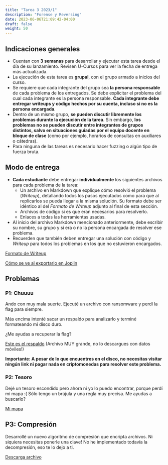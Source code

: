 ```yaml
---
title: "Tarea 3 2023/1"
description: "Forense y Reversing"
date: 2023-06-06T21:09:42-04:00
draft: false
weight: 50
---
```

## Indicaciones generales

* Cuentan con **3 semanas** para desarrollar y ejecutar esta tarea desde el día de su lanzamiento. Revisen U-Cursos para ver la fecha de entrega más actualizada.
* La ejecución de esta tarea es **grupal**, con el grupo armado a inicios del curso.
* Se requiere que cada integrante del grupo sea **la persona responsable** de cada problema de los entregados. Se debe explicitar el problema del cual cada integrante es la persona responsable. **Cada integrante debe entregar writeups y código hechos por su cuenta, incluso si no es la persona encargada**.
* Dentro de un mismo grupo, **se pueden discutir libremente los problemas durante la ejecución de la tarea**. Sin embargo, **los problemas no se pueden discutir entre integrantes de grupos distintos, salvo en situaciones guiadas por el equipo docente en bloque de clase** (como por ejemplo, horarios de consultas en auxiliares o cátedras).
* Para ninguna de las tareas es necesario hacer fuzzing o algún tipo de fuerza bruta.

## Modo de entrega

* **Cada estudiante** debe entregar **individualmente** los siguientes archivos para cada problema de la tarea:
    * Un archivo en Markdown que explique cómo resolvió el problema (_Writeup_), detallando todos los pasos ejecutados como para que al replicarlos se pueda llegar a la misma solución. Su formato debe ser idéntico al del _Formato de Writeup_ adjunto al final de esta sección.
    * Archivos de código si es que eran necesarios para resolverlo.
    * Enlaces a todas las herramientas usadas.
* Al inicio del archivo Markdown mencionado anteriormente, debe escribir su nombre, su grupo y si era o no la persona encargada de resolver ese problema. 
* Recuerden que también deben entregar una solución con código y _Writeup_ para todos los problemas en los que no estuvieron encargados.

[Formato de Writeup](./writeup.txt)

[Cómo se ve al exportarlo en Joplin](./writeup.pdf)

## Problemas

### P1: Chuuuu

Ando con muy mala suerte. Ejecuté un archivo con ransomware y perdí la flag para siempre.

Más encima intenté sacar un respaldo para analizarlo y terminé formateando mi disco duro.

¿Me ayudas a recuperar la flag?

[Este es el respaldo](https://drive.google.com/file/d/1e75HanJ7M3zPXBU3sTK1nNKmPaOLxdU3/view?usp=sharing) (Archivo MUY grande, no lo descargues con datos móviles!)

**Importante: A pesar de lo que encuentres en el disco, no necesitas visitar ningún link ni pagar nada en criptomonedas para resolver este problema.**

### P2: Tesoro

Dejé un tesoro escondido pero ahora ni yo lo puedo encontrar, porque perdí mi mapa :( Sólo tengo un brújula y una regla muy precisa. Me ayudas a buscarlo?

[Mi mapa](p2)

## P3: Compresión

Desarrollé un nuevo algoritmo de compresión que encripta archivos. Ni siquiera necesitas ponerle una clave! No he implementado todavía la decompresión, eso te lo dejo a ti.

[Descarga archivo](p3.zip)